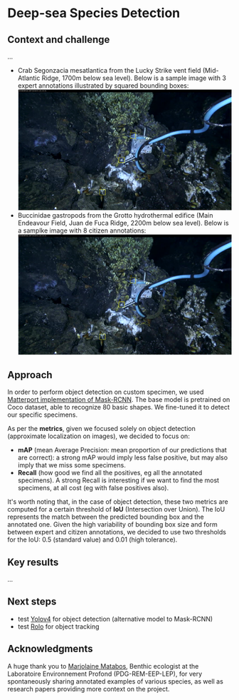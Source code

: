 # Deep-sea Species Detection

## Context and challenge
...
* Crab Segonzacia mesatlantica from the Lucky Strike vent field (Mid-Atlantic Ridge, 1700m below sea level). Below is a sample image with 3 expert annotations illustrated by squared bounding boxes:
![alt text](https://github.com/d-roland/speciesDetection/raw/main/images/sample_expert_annotations.png)
* Buccinidae gastropods from the Grotto hydrothermal edifice (Main Endeavour Field, Juan de Fuca Ridge, 2200m below sea level). Below is a samplke image with 8 citizen annotations:
![alt text](https://github.com/d-roland/speciesDetection/raw/main/images/sample_expert_annotations.png)


## Approach
In order to perform object detection on custom specimen, we used [Matterport implementation of Mask-RCNN](https://github.com/matterport/Mask_RCNN). The base model is pretrained on Coco dataset, able to recognize 80 basic shapes. We fine-tuned it to detect our specific specimens.

As per the **metrics**, given we focused solely on object detection (approximate localization on images), we decided to focus on:
* **mAP** (mean Average Precision: mean proportion of our predictions that are correct): a strong mAP would imply less false positive, but may also imply that we miss some specimens.
* **Recall** (how good we find all the positives, eg all the annotated specimens). A strong Recall is interesting if we want to find the most specimens, at all cost (eg with false positives also).

It's worth noting that, in the case of object detection, these two metrics are computed for a certain threshold of **IoU** (Intersection over Union). The IoU represents the match between the predicted bounding box and the annotated one. Given the high variability of bounding box size and form between expert and citizen annotations, we decided to use two thresholds for the IoU: 0.5 (standard value) and 0.01 (high tolerance).

## Key results
...

## Next steps
* test [Yolov4](https://github.com/AlexeyAB/darknet#how-to-train-to-detect-your-custom-objects) for object detection (alternative model to Mask-RCNN)
* test [Rolo](https://github.com/Guanghan/ROLO) for object tracking

## Acknowledgments
A huge thank you to [Marjolaine Matabos](https://annuaire.ifremer.fr/cv/20350/en/), Benthic ecologist at the Laboratoire Environnement Profond (PDG-REM-EEP-LEP), for very spontaneously sharing annotated examples of various species, as well as research papers providing more context on the project.
